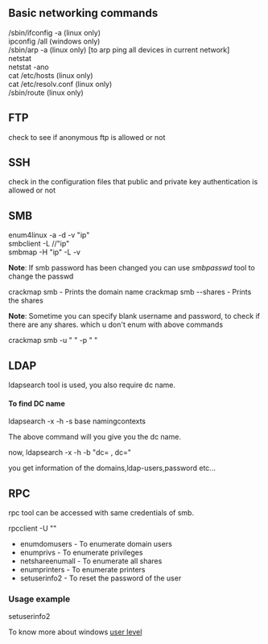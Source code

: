 ## Basic networking commands

/sbin/ifconfig -a (linux only)<br />
ipconfig /all (windows only)<br />
/sbin/arp -a (linux only) [to arp ping all devices in current network]<br />
netstat<br />
netstat -ano<br />
cat /etc/hosts (linux only)<br />
cat /etc/resolv.conf (linux only)<br />
/sbin/route (linux only) <br />

## FTP

check to see if anonymous ftp is allowed or not<br />

## SSH

check in the configuration files that public and private key authentication is allowed or not<br />

## SMB

enum4linux -a -d -v "ip"<br />
smbclient -L //"ip"<br />
smbmap -H "ip" -L -v <br />

**Note**: If smb password has been changed you can use *smbpasswd* tool to change the passwd<br />


crackmap smb <IP> - Prints the domain name
crackmap smb <IP> --shares - Prints the shares

**Note**: Sometime you can specify blank username and password, to check if there are any shares. which u don't enum with above commands

crackmap smb <IP> -u " " -p " " 


## LDAP

ldapsearch tool is used, you also require dc name. 

#### To find DC name 

ldapsearch -x -h <IP> -s base namingcontexts

The above command will you give you the dc name.

now, ldapsearch -x -h <IP> -b "dc= <name> , dc=<name>"

you get information of the domains,ldap-users,password etc...


## RPC

rpc tool can be accessed with same credentials of smb. 

rpcclient -U "<Username>"

* enumdomusers    - To enumerate domain users
* enumprivs       - To enumerate privileges
* netshareenumall - To enumerate all shares
* enumprinters    - To enumerate printers
* setuserinfo2   - To reset the password of the user

### Usage example 

setuserinfo2 <Username> <Level> <password> <br />

To know more about windows [user level](https://docs.microsoft.com/en-us/openspecs/windows_protocols/ms-samr/6b0dff90-5ac0-429a-93aa-150334adabf6?redirectedfrom=MSDN)<br /> 
